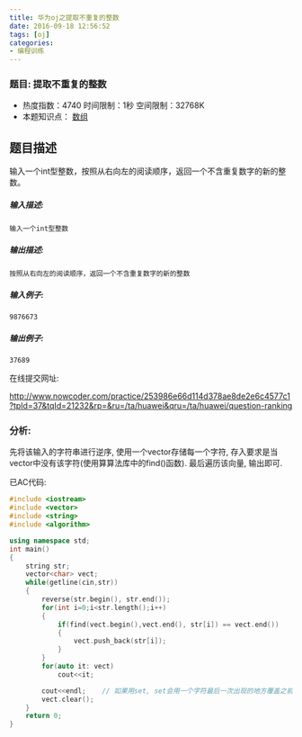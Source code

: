 ```yaml
---
title: 华为oj之提取不重复的整数
date: 2016-09-18 12:56:52
tags: [oj]
categories:
- 编程训练
---
```


### 题目: 提取不重复的整数

- 热度指数：4740    时间限制：1秒    空间限制：32768K
- 本题知识点： [数组](http://www.nowcoder.com/questionCenter?questionTypes=000100&mutiTagIds=578)


## 题目描述

输入一个int型整数，按照从右向左的阅读顺序，返回一个不含重复数字的新的整数。

##### **输入描述:**

```
输入一个int型整数
```

##### **输出描述:**

```
按照从右向左的阅读顺序，返回一个不含重复数字的新的整数
```

##### **输入例子:**

```
9876673

```

##### **输出例子:**

```
37689
```



在线提交网址:

http://www.nowcoder.com/practice/253986e66d114d378ae8de2e6c4577c1?tpId=37&tqId=21232&rp=&ru=/ta/huawei&qru=/ta/huawei/question-ranking



### 分析:

先将该输入的字符串进行逆序, 使用一个vector存储每一个字符, 存入要求是当vector中没有该字符(使用算算法库中的find()函数). 最后遍历该向量, 输出即可.



已AC代码:

```cpp
#include <iostream>
#include <vector>
#include <string>
#include <algorithm>

using namespace std;
int main()
{
	string str;
	vector<char> vect;
	while(getline(cin,str))
	{
		reverse(str.begin(), str.end());		
		for(int i=0;i<str.length();i++)
		{
			if(find(vect.begin(),vect.end(), str[i]) == vect.end())
			{
				vect.push_back(str[i]);  
			}
		}
		for(auto it: vect)
			cout<<it;

		cout<<endl;    // 如果用set, set会用一个字符最后一次出现的地方覆盖之前的, 此处不能用
		vect.clear();
	}
	return 0; 
}
```





